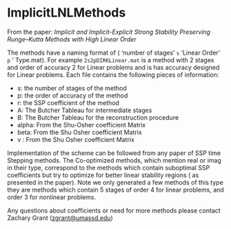 # ImplicitLNLMethods

From the paper:
*Implicit and Implicit-Explicit Strong Stability Preserving Runge–Kutta Methods with High Linear Order*

The methods have a naming format of ( ‘number of stages’ `s`  ‘Linear Order’ `p` ’ Type.mat).  For example `2s2pDIRKLinear.mat` is a method with 2 stages and order of accuracy 2 for Linear problems and is has accuracy designed for Linear problems.  Each file contains the following pieces of information:

- s: the number of stages of the method
- p: the order of accuracy of the method
- r: the SSP coefficient of the method
- A: The Butcher Tableau for intermediate stages
- B: The Butcher Tableau for the reconstruction procedure
- alpha: From the Shu-Osher coefficient Matrix
- beta: From the Shu Osher coefficient Matrix
- v	: From the Shu Osher coefficient Matrix
 
Implementation of the scheme can be followed from any paper of SSP time Stepping methods.
The Co-optimized methods, which mention real or imag in their type, correspond to the methods which contain suboptimal SSP coefficients but try to optimize for better linear stability regions ( as presented in the paper). Note we only generated a few methods of this type they are methods which contain 5 stages of order 4 for linear problems, and order 3 for nonlinear problems.

Any questions about coefficients or need for more methods please contact Zachary Grant (zgrant@umassd.edu) 

